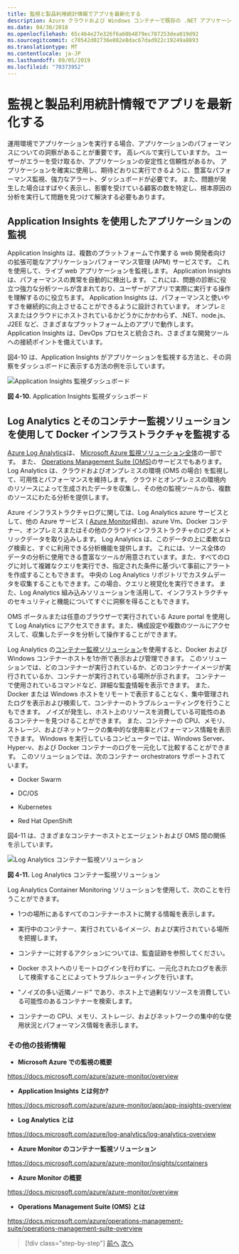 ```yaml
---
title: 監視と製品利用統計情報でアプリを最新化する
description: Azure クラウドおよび Windows コンテナーで既存の .NET アプリケーションを最新化する |監視とテレメトリを使用してアプリを最新化する
ms.date: 04/30/2018
ms.openlocfilehash: 65c464e27e326f6a60b4879ec787253dea019d92
ms.sourcegitcommit: c70542d02736e082e8dac67dad922c19249a8893
ms.translationtype: MT
ms.contentlocale: ja-JP
ms.lasthandoff: 09/05/2019
ms.locfileid: "70373952"
---
```

# <a name="modernize-your-apps-with-monitoring-and-telemetry"></a>監視と製品利用統計情報でアプリを最新化する

運用環境でアプリケーションを実行する場合、アプリケーションのパフォーマンスについての洞察があることが重要です。 高レベルで実行していますか。 ユーザーがエラーを受け取るか、アプリケーションの安定性と信頼性があるか。 アプリケーションを確実に使用し、期待どおりに実行できるように、豊富なパフォーマンス監視、強力なアラート、ダッシュボードが必要です。 また、問題が発生した場合はすばやく表示し、影響を受けている顧客の数を特定し、根本原因の分析を実行して問題を見つけて解決する必要もあります。

## <a name="monitor-your-application-with-application-insights"></a>Application Insights を使用したアプリケーションの監視

Application Insights は、複数のプラットフォームで作業する web 開発者向けの拡張可能なアプリケーションパフォーマンス管理 (APM) サービスです。 これを使用して、ライブ web アプリケーションを監視します。 Application Insights は、パフォーマンスの異常を自動的に検出します。 これには、問題の診断に役立つ強力な分析ツールが含まれており、ユーザーがアプリで実際に実行する操作を理解するのに役立ちます。 Application Insights は、パフォーマンスと使いやすさを継続的に向上させることができるように設計されています。 オンプレミスまたはクラウドにホストされているかどうかにかかわらず、.NET、node.js、J2EE など、さまざまなプラットフォーム上のアプリで動作します。 Application Insights は、DevOps プロセスと統合され、さまざまな開発ツールへの接続ポイントを備えています。

図4-10 は、Application Insights がアプリケーションを監視する方法と、その洞察をダッシュボードに表示する方法の例を示しています。

![Application Insights 監視ダッシュボード](./media/image10.png)

**図 4-10.** Application Insights 監視ダッシュボード

## <a name="monitor-your-docker-infrastructure-with-log-analytics-and-its-container-monitoring-solution"></a>Log Analytics とそのコンテナー監視ソリューションを使用して Docker インフラストラクチャを監視する

[Azure Log Analytics](https://docs.microsoft.com/azure/log-analytics/log-analytics-overview)は、 [Microsoft Azure 監視ソリューション全体](https://docs.microsoft.com/azure/monitoring-and-diagnostics/monitoring-overview)の一部です。 また、 [Operations Management Suite (OMS)](https://docs.microsoft.com/azure/operations-management-suite/operations-management-suite-overview)のサービスでもあります。 Log Analytics は、クラウドおよびオンプレミスの環境 (OMS の場合) を監視して、可用性とパフォーマンスを維持します。 クラウドとオンプレミスの環境内のリソースによって生成されたデータを収集し、その他の監視ツールから、複数のソースにわたる分析を提供します。

Azure インフラストラクチャログに関しては、Log Analytics azure サービスとして、他の Azure サービス ( [Azure Monitor](https://docs.microsoft.com/azure/monitoring-and-diagnostics/monitoring-overview-azure-monitor)経由)、azure Vm、Docker コンテナー、オンプレミスまたはその他のクラウドインフラストラクチャのログとメトリックデータを取り込みします。 Log Analytics は、このデータの上に柔軟なログ検索と、すぐに利用できる分析機能を提供します。 これには、ソース全体のデータの分析に使用できる豊富なツールが用意されています。また、すべてのログに対して複雑なクエリを実行でき、指定された条件に基づいて事前にアラートを作成することもできます。 中央の Log Analytics リポジトリでカスタムデータを収集することもできます。この場合、クエリと視覚化を実行できます。 また、Log Analytics 組み込みソリューションを活用して、インフラストラクチャのセキュリティと機能についてすぐに洞察を得ることもできます。

OMS ポータルまたは任意のブラウザーで実行されている Azure portal を使用して Log Analytics にアクセスできます。また、構成設定や複数のツールにアクセスして、収集したデータを分析して操作することができます。

Log Analytics の[コンテナー監視ソリューション](https://docs.microsoft.com/azure/log-analytics/log-analytics-containers)を使用すると、Docker および Windows コンテナーホストを1か所で表示および管理できます。 このソリューションでは、どのコンテナーが実行されているか、どのコンテナーイメージが実行されているか、コンテナーが実行されている場所が示されます。 コンテナーで使用されているコマンドなど、詳細な監査情報を表示できます。 また、Docker または Windows ホストをリモートで表示することなく、集中管理されたログを表示および検索して、コンテナーのトラブルシューティングを行うこともできます。 ノイズが発生し、ホスト上のリソースを消費している可能性のあるコンテナーを見つけることができます。 また、コンテナーの CPU、メモリ、ストレージ、およびネットワークの集中的な使用率とパフォーマンス情報を表示できます。 Windows を実行しているコンピューターでは、Windows Server、Hyper-v、および Docker コンテナーのログを一元化して比較することができます。 このソリューションでは、次のコンテナー orchestrators サポートされています。

- Docker Swarm

- DC/OS

- Kubernetes

- Red Hat OpenShift

図4-11 は、さまざまなコンテナーホストとエージェントおよび OMS 間の関係を示しています。

![Log Analytics コンテナー監視ソリューション](./media/image11.png)

**図 4-11.** Log Analytics コンテナー監視ソリューション

Log Analytics Container Monitoring ソリューションを使用して、次のことを行うことができます。

- 1つの場所にあるすべてのコンテナーホストに関する情報を表示します。

- 実行中のコンテナー、実行されているイメージ、および実行されている場所を把握します。

- コンテナーに対するアクションについては、監査証跡を参照してください。

- Docker ホストへのリモートログインを行わずに、一元化されたログを表示して検索することによってトラブルシューティングを行います。

- "ノイズの多い近隣ノード" であり、ホスト上で過剰なリソースを消費している可能性のあるコンテナーを検索します。

- コンテナーの CPU、メモリ、ストレージ、およびネットワークの集中的な使用状況とパフォーマンス情報を表示します。

### <a name="additional-resources"></a>その他の技術情報

- **Microsoft Azure での監視の概要**

<https://docs.microsoft.com/azure/azure-monitor/overview>

- **Application Insights とは何か?**

<https://docs.microsoft.com/azure/azure-monitor/app/app-insights-overview>

- **Log Analytics とは**

<https://docs.microsoft.com/azure/log-analytics/log-analytics-overview>

- **Azure Monitor のコンテナー監視ソリューション**

<https://docs.microsoft.com/azure/azure-monitor/insights/containers>

- **Azure Monitor の概要**

<https://docs.microsoft.com/azure/azure-monitor/overview>

- **Operations Management Suite (OMS) とは**

<https://docs.microsoft.com/azure/operations-management-suite/operations-management-suite-overview>

>[!div class="step-by-step"]
>[前へ](build-resilient-services-ready-for-the-cloud-embrace-transient-failures-in-the-cloud.md)
>[次へ](modernize-your-apps-lifecycle-with-ci-cd-pipelines-and-devops-tools-in-the-cloud.md)
